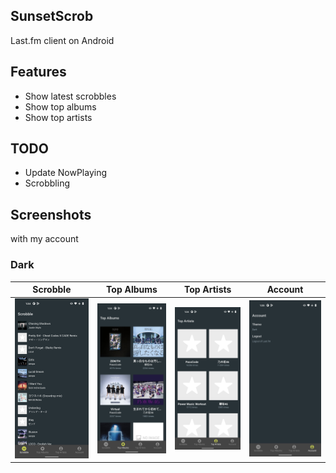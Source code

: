 ## SunsetScrob

Last.fm client on Android

## Features
- Show latest scrobbles
- Show top albums
- Show top artists

## TODO
- Update NowPlaying
- Scrobbling

## Screenshots

with my account

### Dark

| Scrobble | Top Albums | Top Artists | Account |
| :--: | :--: | :--: | :--: |
| ![](./screenshot/scrobble_dark.png) | ![](./screenshot/top_albums_dark.png) | ![](./screenshot/top_artists_dark.png) | ![](./screenshot/account_dark.png) |
